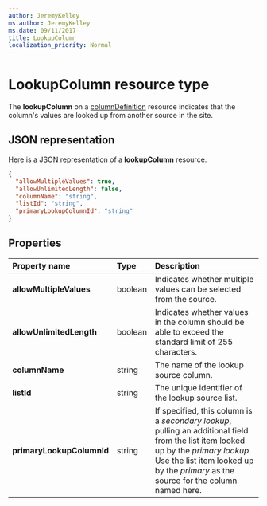 ```yaml
---
author: JeremyKelley
ms.author: JeremyKelley
ms.date: 09/11/2017
title: LookupColumn
localization_priority: Normal
---
```

# LookupColumn resource type

The **lookupColumn** on a [columnDefinition](columndefinition.md) resource indicates that the column's values are looked up from another source in the site.

## JSON representation

Here is a JSON representation of a **lookupColumn** resource.
<!-- { "blockType": "resource", "@odata.type": "microsoft.graph.lookupColumn" } -->

```json
{
  "allowMultipleValues": true,
  "allowUnlimitedLength": false,
  "columnName": "string",
  "listId": "string",
  "primaryLookupColumnId": "string"
}
```

## Properties

| Property name             | Type    | Description
|:--------------------------|:--------|:---------------------------------------
| **allowMultipleValues**   | boolean | Indicates whether multiple values can be selected from the source.
| **allowUnlimitedLength**  | boolean | Indicates whether values in the column should be able to exceed the standard limit of 255 characters.
| **columnName**            | string  | The name of the lookup source column.
| **listId**                | string  | The unique identifier of the lookup source list.
| **primaryLookupColumnId** | string  | If specified, this column is a *secondary lookup*, pulling an additional field from the list item looked up by the *primary lookup*. Use the list item looked up by the *primary* as the source for the column named here.

<!-- {
  "type": "#page.annotation",
  "description": "",
  "keywords": "",
  "section": "documentation",
  "tocPath": "Resources/LookupColumn"
} -->
